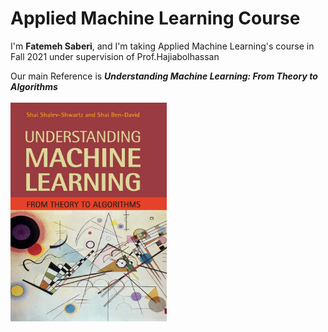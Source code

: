 # Applied Machine Learning Course

I'm __Fatemeh Saberi__, and I'm taking Applied Machine Learning's course in Fall 2021 under supervision of Prof.Hajiabolhassan </br>

Our main Reference is ***Understanding Machine Learning: From Theory to Algorithms*** </br>
</br>
<img src="https://github.com/mysaberi/Applied_Machine_Learning/blob/main/pics/1.jpg" width="250" height="350" />




      
          
      

  
